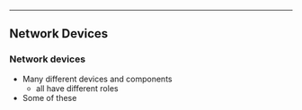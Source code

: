 
---
## Network Devices
### Network devices
- Many different devices and components
	- all have different roles
- Some of these